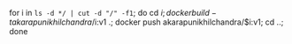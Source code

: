 for i in `ls -d */ | cut -d "/" -f1`; do cd $i; docker build -t akarapunikhilchandra/$i:v1 .; docker push akarapunikhilchandra/$i:v1; cd ..; done